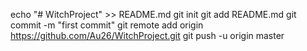 echo "# WitchProject" >> README.md
git init
git add README.md
git commit -m "first commit"
git remote add origin https://github.com/Au26/WitchProject.git
git push -u origin master
